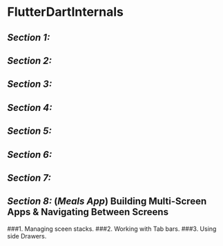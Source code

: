 # FlutterDartInternals

## ***Section 1:***
## ***Section 2:***
## ***Section 3:***
## ***Section 4:***
## ***Section 5:***
## ***Section 6:***
## ***Section 7:***
## ***Section 8:*** (*Meals App*) Building Multi-Screen Apps & Navigating Between Screens
###1.  Managing sceen stacks.
###2.  Working with Tab bars.
###3.  Using side Drawers.

